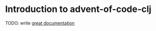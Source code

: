# Introduction to advent-of-code-clj

TODO: write [great documentation](http://jacobian.org/writing/what-to-write/)
